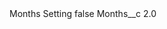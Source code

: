 <?xml version="1.0" encoding="UTF-8"?>
<CustomMetadata xmlns="http://soap.sforce.com/2006/04/metadata" xmlns:xsi="http://www.w3.org/2001/XMLSchema-instance" xmlns:xsd="http://www.w3.org/2001/XMLSchema">
    <label>Months Setting</label>
    <protected>false</protected>
    <values>
        <field>Months__c</field>
        <value xsi:type="xsd:double">2.0</value>
    </values>
</CustomMetadata>

